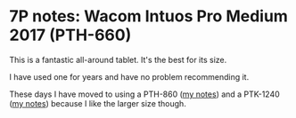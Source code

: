 # 7P notes: Wacom Intuos Pro Medium 2017 (PTH-660)

This is a fantastic all-around tablet. It's the best for its size.

I have used one for years and have no problem recommending it.

These days I have moved to using a PTH-860 ([my notes](7p-notes-wacom-intuos-pro-large-pth-860.md)) and a PTK-1240 ([my notes](7p-notes-wacom-intuos-4-xl-ptk-1240.md)) because I like the larger size though.

